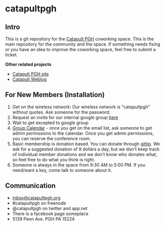 # catapultpgh

## Intro
This is a git repository for the [Catapult PGH][4] coworking space. This is the main repository for the community and the space. If something needs fixing or you have an idea to improve the coworking space, feel free to submit a ticket.

**Other related projects**

- [Catapult PGH site][1]
- [Catapult Weblog][blog]

## For New Members (Installation)

1. Get on the wireless network: Our wireless network is "catapultpgh" without quotes. Ask someone for the password.
2. Request an invite for our internal google group [here][2]
3. Wait to get excepted to google group
4. [Group Calendar][3] - once you get on the email list, ask someone to get admin permissions to the calendar. Once you get admin permissions, you can reserve the conference room.
5. Basic membership is donation based. You can donate through [gittip][5]. We ask for a suggested donation of 9 dollars a day, but we don't keep track of individual member donations and we don't know who donates what, so feel free to do what you think is right.
6. Someone is always in the space from 9:30 AM to 5:00 PM. If you need/want a key, come talk to someone about it.

## Communication
- inbox@catapultpgh.org
- #catapultpgh on freenode
- @catapultpgh on twitter and app.net
- There is a facebook page someplace
- 5139 Penn Ave. PGH PA 15224

[1]: https://github.com/catapultpgh/catapultpgh-site
[2]: https://groups.google.com/d/forum/catapultpgh
[3]: http://www.google.com/calendar/embed?src=uubi2gppen4ia1dmc0op342pac%40group.calendar.google.com&ctz=America/New_York
[4]: http://catapultpgh.org
[5]: https://www.gittip.com/catapultpgh/
[blog]: https://github.com/catapultpgh/catapultpgh.github.com
